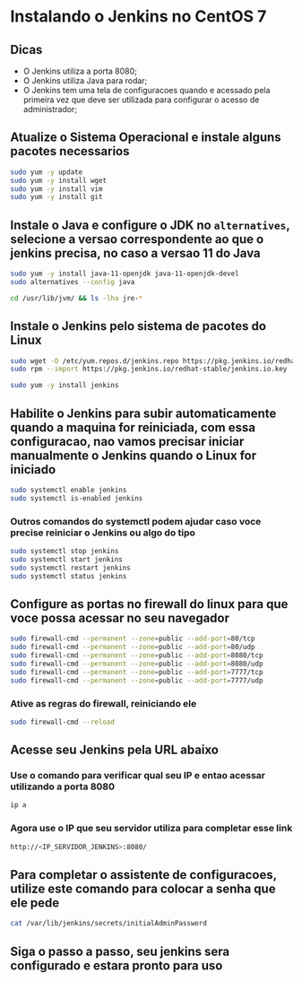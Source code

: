 # Instalando o Jenkins no CentOS 7

## Dicas

- O Jenkins utiliza a porta 8080;
- O Jenkins utiliza Java para rodar;
- O Jenkins tem uma tela de configuracoes quando e acessado pela primeira vez que deve ser utilizada para configurar o acesso de administrador;

## Atualize o Sistema Operacional e instale alguns pacotes necessarios

```sh
sudo yum -y update
sudo yum -y install wget
sudo yum -y install vim
sudo yum -y install git
```

## Instale o Java e configure o JDK no `alternatives`, selecione a versao correspondente ao que o jenkins precisa, no caso a versao 11 do Java

```sh
sudo yum -y install java-11-openjdk java-11-openjdk-devel
sudo alternatives --config java
```

```sh
cd /usr/lib/jvm/ && ls -lha jre-*
```

## Instale o Jenkins pelo sistema de pacotes do Linux

```sh
sudo wget -O /etc/yum.repos.d/jenkins.repo https://pkg.jenkins.io/redhat-stable/jenkins.repo
sudo rpm --import https://pkg.jenkins.io/redhat-stable/jenkins.io.key
```

```sh
sudo yum -y install jenkins
```

## Habilite o Jenkins para subir automaticamente quando a maquina for reiniciada, com essa configuracao, nao vamos precisar iniciar manualmente o Jenkins quando o Linux for iniciado

```sh
sudo systemctl enable jenkins
sudo systemctl is-enabled jenkins
```

### Outros comandos do systemctl podem ajudar caso voce precise reiniciar o Jenkins ou algo do tipo

```sh
sudo systemctl stop jenkins
sudo systemctl start jenkins
sudo systemctl restart jenkins
sudo systemctl status jenkins
```

## Configure as portas no firewall do linux para que voce possa acessar no seu navegador

```sh
sudo firewall-cmd --permanent --zone=public --add-port=80/tcp
sudo firewall-cmd --permanent --zone=public --add-port=80/udp
sudo firewall-cmd --permanent --zone=public --add-port=8080/tcp
sudo firewall-cmd --permanent --zone=public --add-port=8080/udp
sudo firewall-cmd --permanent --zone=public --add-port=7777/tcp
sudo firewall-cmd --permanent --zone=public --add-port=7777/udp
```

### Ative as regras do firewall, reiniciando ele

```sh
sudo firewall-cmd --reload
```

## Acesse seu Jenkins pela URL abaixo

### Use o comando para verificar qual seu IP e entao acessar utilizando a porta 8080

```sh
ip a
```

### Agora use o IP que seu servidor utiliza para completar esse link

```sh
http://<IP_SERVIDOR_JENKINS>:8080/
```

## Para completar o assistente de configuracoes, utilize este comando para colocar a senha que ele pede

```sh
cat /var/lib/jenkins/secrets/initialAdminPassword
```

## Siga o passo a passo, seu jenkins sera configurado e estara pronto para uso
